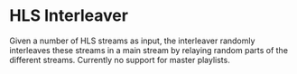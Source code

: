 # HLS Interleaver
Given a number of HLS streams as input, the interleaver randomly interleaves these streams in a main stream by relaying random parts of the different streams. Currently no support for master playlists.
